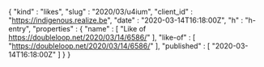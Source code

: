 {
  "kind" : "likes",
  "slug" : "2020/03/u4ium",
  "client_id" : "https://indigenous.realize.be",
  "date" : "2020-03-14T16:18:00Z",
  "h" : "h-entry",
  "properties" : {
    "name" : [ "Like of https://doubleloop.net/2020/03/14/6586/" ],
    "like-of" : [ "https://doubleloop.net/2020/03/14/6586/" ],
    "published" : [ "2020-03-14T16:18:00Z" ]
  }
}
